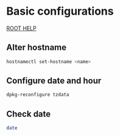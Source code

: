 # Basic configurations

[ROOT HELP](../HELP.md)

## Alter hostname

```bash
hostnamectl set-hostname <name>
```

## Configure date and hour

```bash
dpkg-reconfigure tzdata
```

## Check date

```bash
date
```
